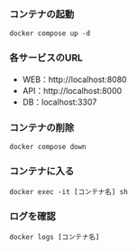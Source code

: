 ### コンテナの起動
```
docker compose up -d
```
### 各サービスのURL
- WEB：http://localhost:8080
- API：http://localhost:8000
- DB：localhost:3307

### コンテナの削除
```
docker compose down
```
### コンテナに入る
```
docker exec -it [コンテナ名] sh
```
### ログを確認
```
docker logs [コンテナ名]
```
